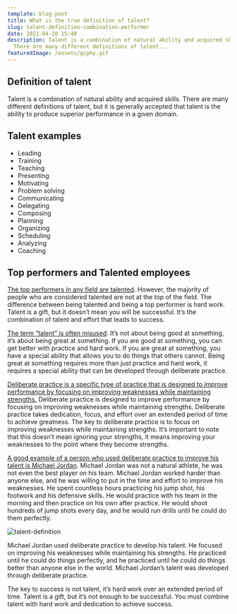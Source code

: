```yaml
---
template: blog-post
title: What is the true definition of talent?
slug: talent-definition-combination-performer
date: 2021-04-20 15:40
description: Talent is a combination of natural ability and acquired skills.
  There are many different definitions of talent...
featuredImage: /assets/giphy.gif
---
```

## Definition of talent

Talent is a combination of natural ability and acquired skills. There are many different definitions of talent, but it is generally accepted that talent is the ability to produce superior performance in a given domain.

## Talent examples

* Leading
* Training
* Teaching
* Presenting
* Motivating
* Problem solving
* Communicating
* Delegating
* Composing
* Planning
* Organizing
* Scheduling
* Analyzing
* Coaching

## Top performers and Talented employees

[The top performers in any field are talented](https://hbr.org/2016/10/talent-matters-even-more-than-people-think). However, the majority of people who are considered talented are not at the top of the field. The difference between being talented and being a top performer is hard work. Talent is a gift, but it doesn’t mean you will be successful. It’s the combination of talent and effort that leads to success.

[The term “talent” is often misused](https://timtortora.com/what-is-talent-anyway/). It’s not about being good at something, it’s about being great at something. If you are good at something, you can get better with practice and hard work. If you are great at something, you have a special ability that allows you to do things that others cannot. Being great at something requires more than just practice and hard work, it requires a special ability that can be developed through deliberate practice.

[Deliberate practice is a specific type of practice that is designed to improve performance by focusing on improving weaknesses while maintaining strengths.](https://www.sciencedirect.com/topics/psychology/deliberate-practice) Deliberate practice is designed to improve performance by focusing on improving weaknesses while maintaining strengths. Deliberate practice takes dedication, focus, and effort over an extended period of time to achieve greatness. The key to deliberate practice is to focus on improving weaknesses while maintaining strengths. It’s important to note that this doesn’t mean ignoring your strengths, it means improving your weaknesses to the point where they become strengths.

[A good example of a person who used deliberate practice to improve his talent is Michael Jordan](https://us.elevateeducation.com/news/parents/practice-does-not-make-perfect). Michael Jordan was not a natural athlete, he was not even the best player on his team. Michael Jordan worked harder than anyone else, and he was willing to put in the time and effort to improve his weaknesses. He spent countless hours practicing his jump shot, his footwork and his defensive skills. He would practice with his team in the morning and then practice on his own after practice. He would shoot hundreds of jump shots every day, and he would run drills until he could do them perfectly.

![talent-definition](https://media.giphy.com/media/lrf5jEbnpVUek/giphy.gif)

Michael Jordan used deliberate practice to develop his talent. He focused on improving his weaknesses while maintaining his strengths. He practiced until he could do things perfectly, and he practiced until he could do things better than anyone else in the world. Michael Jordan’s talent was developed through deliberate practice.

The key to success is not talent, it’s hard work over an extended period of time. Talent is a gift, but it’s not enough to be successful. You must combine talent with hard work and dedication to achieve success.